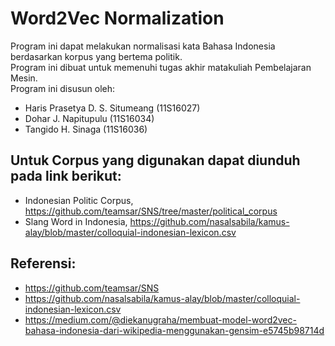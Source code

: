 # Word2Vec Normalization
Program ini dapat melakukan normalisasi kata Bahasa Indonesia berdasarkan korpus yang bertema politik.\
Program ini dibuat untuk memenuhi tugas akhir matakuliah Pembelajaran Mesin.\
Program ini disusun oleh:
* Haris Prasetya D. S. Situmeang (11S16027)
* Dohar J. Napitupulu (11S16034)
* Tangido H. Sinaga (11S16036)

## Untuk Corpus yang digunakan dapat diunduh pada link berikut:
* Indonesian Politic Corpus,
   https://github.com/teamsar/SNS/tree/master/political_corpus
* Slang Word in Indonesia,
   https://github.com/nasalsabila/kamus-alay/blob/master/colloquial-indonesian-lexicon.csv

## Referensi:
* https://github.com/teamsar/SNS
* https://github.com/nasalsabila/kamus-alay/blob/master/colloquial-indonesian-lexicon.csv
* https://medium.com/@diekanugraha/membuat-model-word2vec-bahasa-indonesia-dari-wikipedia-menggunakan-gensim-e5745b98714d
